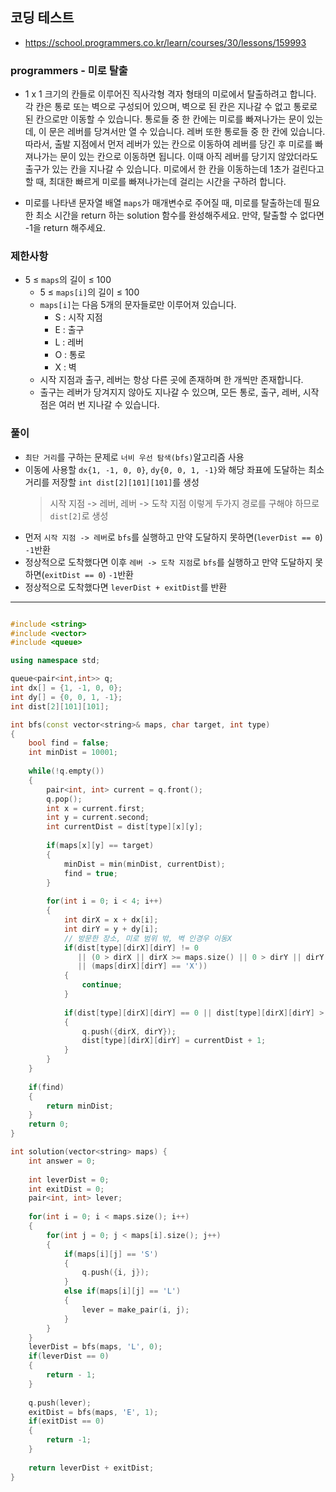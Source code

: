 ## 코딩 테스트
- https://school.programmers.co.kr/learn/courses/30/lessons/159993

### programmers - 미로 탈출

- 1 x 1 크기의 칸들로 이루어진 직사각형 격자 형태의 미로에서 탈출하려고 합니다. 각 칸은 통로 또는 벽으로 구성되어 있으며, 벽으로 된 칸은 지나갈 수 없고 통로로 된 칸으로만 이동할 수 있습니다. 통로들 중 한 칸에는 미로를 빠져나가는 문이 있는데, 이 문은 레버를 당겨서만 열 수 있습니다. 레버 또한 통로들 중 한 칸에 있습니다. 따라서, 출발 지점에서 먼저 레버가 있는 칸으로 이동하여 레버를 당긴 후 미로를 빠져나가는 문이 있는 칸으로 이동하면 됩니다. 이때 아직 레버를 당기지 않았더라도 출구가 있는 칸을 지나갈 수 있습니다. 미로에서 한 칸을 이동하는데 1초가 걸린다고 할 때, 최대한 빠르게 미로를 빠져나가는데 걸리는 시간을 구하려 합니다.

- 미로를 나타낸 문자열 배열 `maps`가 매개변수로 주어질 때, 미로를 탈출하는데 필요한 최소 시간을 return 하는 solution 함수를 완성해주세요. 만약, 탈출할 수 없다면 -1을 return 해주세요.

### 제한사항
- 5 ≤ `maps`의 길이 ≤ 100
  - 5 ≤ `maps[i]`의 길이 ≤ 100
  - `maps[i]`는 다음 5개의 문자들로만 이루어져 있습니다.
    - S : 시작 지점
    - E : 출구
    - L : 레버
    - O : 통로
    - X : 벽
  - 시작 지점과 출구, 레버는 항상 다른 곳에 존재하며 한 개씩만 존재합니다.
  - 출구는 레버가 당겨지지 않아도 지나갈 수 있으며, 모든 통로, 출구, 레버, 시작점은 여러 번 지나갈 수 있습니다.

### 풀이
- `최단 거리`를 구하는 문제로 `너비 우선 탐색(bfs)`알고리즘 사용
- 이동에 사용할 `dx{1, -1, 0, 0}`, `dy{0, 0, 1, -1}`와 해당 좌표에 도달하는 최소 거리를 저장할 `int dist[2][101][101]`를 생성
  > 시작 지점 -> 레버, 레버 -> 도착 지점 이렇게 두가지 경로를 구해야 하므로 `dist[2]`로 생성
- 먼저 `시작 지점 -> 레버`로 `bfs`를 실행하고 만약 도달하지 못하면(`leverDist == 0`) `-1`반환
- 정상적으로 도착했다면 이후 `레버 -> 도착 지점`로 `bfs`를 실행하고 만약 도달하지 못하면(`exitDist == 0`) `-1`반환
- 정상적으로 도착했다면 `leverDist + exitDist`를 반환

---

```c++

#include <string>
#include <vector>
#include <queue>

using namespace std;

queue<pair<int,int>> q;
int dx[] = {1, -1, 0, 0};
int dy[] = {0, 0, 1, -1};
int dist[2][101][101];

int bfs(const vector<string>& maps, char target, int type)
{
    bool find = false;
    int minDist = 10001;
    
    while(!q.empty())
    {
        pair<int, int> current = q.front();
        q.pop();
        int x = current.first;
        int y = current.second;
        int currentDist = dist[type][x][y];
        
        if(maps[x][y] == target)
        {
            minDist = min(minDist, currentDist);
            find = true;
        }
        
        for(int i = 0; i < 4; i++)
        {
            int dirX = x + dx[i];
            int dirY = y + dy[i];
            // 방문한 장소, 미로 범위 밖, 벽 인경우 이동X
            if(dist[type][dirX][dirY] != 0
               || (0 > dirX || dirX >= maps.size() || 0 > dirY || dirY >= maps[i].size())
               || (maps[dirX][dirY] == 'X'))
            {
                continue;
            }
            
            if(dist[type][dirX][dirY] == 0 || dist[type][dirX][dirY] > currentDist + 1)
            {
                q.push({dirX, dirY});
                dist[type][dirX][dirY] = currentDist + 1;
            }
        }
    }
    
    if(find)
    {
        return minDist;
    }
    return 0;
}

int solution(vector<string> maps) {
    int answer = 0;
    
    int leverDist = 0;
    int exitDist = 0;
    pair<int, int> lever;
    
    for(int i = 0; i < maps.size(); i++)
    {
        for(int j = 0; j < maps[i].size(); j++)
        {
            if(maps[i][j] == 'S')
            {
                q.push({i, j});
            }
            else if(maps[i][j] == 'L')
            {
                lever = make_pair(i, j);
            }
        }
    }
    leverDist = bfs(maps, 'L', 0);
    if(leverDist == 0)
    {
        return - 1;
    }
    
    q.push(lever);
    exitDist = bfs(maps, 'E', 1);
    if(exitDist == 0)
    {
        return -1;
    }
    
    return leverDist + exitDist;
}

```

